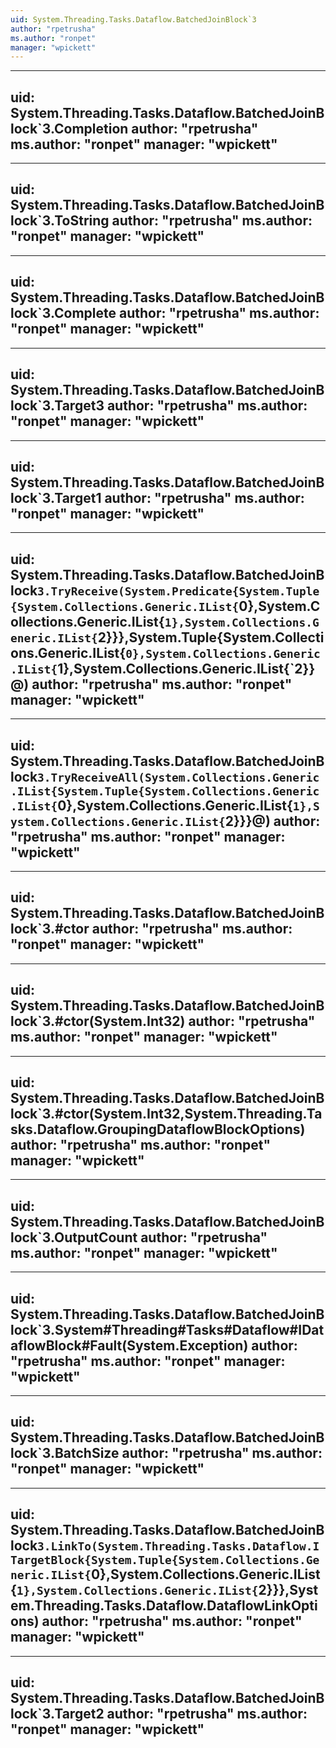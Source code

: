 ```yaml
---
uid: System.Threading.Tasks.Dataflow.BatchedJoinBlock`3
author: "rpetrusha"
ms.author: "ronpet"
manager: "wpickett"
---
```


---
uid: System.Threading.Tasks.Dataflow.BatchedJoinBlock`3.Completion
author: "rpetrusha"
ms.author: "ronpet"
manager: "wpickett"
---

---
uid: System.Threading.Tasks.Dataflow.BatchedJoinBlock`3.ToString
author: "rpetrusha"
ms.author: "ronpet"
manager: "wpickett"
---

---
uid: System.Threading.Tasks.Dataflow.BatchedJoinBlock`3.Complete
author: "rpetrusha"
ms.author: "ronpet"
manager: "wpickett"
---

---
uid: System.Threading.Tasks.Dataflow.BatchedJoinBlock`3.Target3
author: "rpetrusha"
ms.author: "ronpet"
manager: "wpickett"
---

---
uid: System.Threading.Tasks.Dataflow.BatchedJoinBlock`3.Target1
author: "rpetrusha"
ms.author: "ronpet"
manager: "wpickett"
---

---
uid: System.Threading.Tasks.Dataflow.BatchedJoinBlock`3.TryReceive(System.Predicate{System.Tuple{System.Collections.Generic.IList{`0},System.Collections.Generic.IList{`1},System.Collections.Generic.IList{`2}}},System.Tuple{System.Collections.Generic.IList{`0},System.Collections.Generic.IList{`1},System.Collections.Generic.IList{`2}}@)
author: "rpetrusha"
ms.author: "ronpet"
manager: "wpickett"
---

---
uid: System.Threading.Tasks.Dataflow.BatchedJoinBlock`3.TryReceiveAll(System.Collections.Generic.IList{System.Tuple{System.Collections.Generic.IList{`0},System.Collections.Generic.IList{`1},System.Collections.Generic.IList{`2}}}@)
author: "rpetrusha"
ms.author: "ronpet"
manager: "wpickett"
---

---
uid: System.Threading.Tasks.Dataflow.BatchedJoinBlock`3.#ctor
author: "rpetrusha"
ms.author: "ronpet"
manager: "wpickett"
---

---
uid: System.Threading.Tasks.Dataflow.BatchedJoinBlock`3.#ctor(System.Int32)
author: "rpetrusha"
ms.author: "ronpet"
manager: "wpickett"
---

---
uid: System.Threading.Tasks.Dataflow.BatchedJoinBlock`3.#ctor(System.Int32,System.Threading.Tasks.Dataflow.GroupingDataflowBlockOptions)
author: "rpetrusha"
ms.author: "ronpet"
manager: "wpickett"
---

---
uid: System.Threading.Tasks.Dataflow.BatchedJoinBlock`3.OutputCount
author: "rpetrusha"
ms.author: "ronpet"
manager: "wpickett"
---

---
uid: System.Threading.Tasks.Dataflow.BatchedJoinBlock`3.System#Threading#Tasks#Dataflow#IDataflowBlock#Fault(System.Exception)
author: "rpetrusha"
ms.author: "ronpet"
manager: "wpickett"
---

---
uid: System.Threading.Tasks.Dataflow.BatchedJoinBlock`3.BatchSize
author: "rpetrusha"
ms.author: "ronpet"
manager: "wpickett"
---

---
uid: System.Threading.Tasks.Dataflow.BatchedJoinBlock`3.LinkTo(System.Threading.Tasks.Dataflow.ITargetBlock{System.Tuple{System.Collections.Generic.IList{`0},System.Collections.Generic.IList{`1},System.Collections.Generic.IList{`2}}},System.Threading.Tasks.Dataflow.DataflowLinkOptions)
author: "rpetrusha"
ms.author: "ronpet"
manager: "wpickett"
---

---
uid: System.Threading.Tasks.Dataflow.BatchedJoinBlock`3.Target2
author: "rpetrusha"
ms.author: "ronpet"
manager: "wpickett"
---
